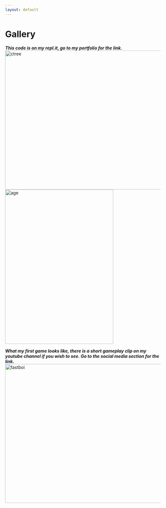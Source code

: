 ```yaml
---
layout: default
---
```



# Gallery

***This code is on my repl.it, go to my portfolio for the link.***
<img src="https://user-images.githubusercontent.com/59654263/73373712-f9bfdf00-42b0-11ea-943a-5f30bd0c5f21.png" width="800" height="450" alt="ctree"><br>
<img src="https://user-images.githubusercontent.com/59654263/73374577-58d22380-42b2-11ea-9b1e-bdbbf112cfbc.png" width="350" height="500" alt="age"><br>

***What my first game looks like, there is a short gameplay clip on my youtube channel if you wish to see. Go to the social media section for the link.***
<img src="https://user-images.githubusercontent.com/59654263/73374038-7b177180-42b1-11ea-8f68-dfc3cb665372.png" width="800" height="450" alt="fastboi"><br>
